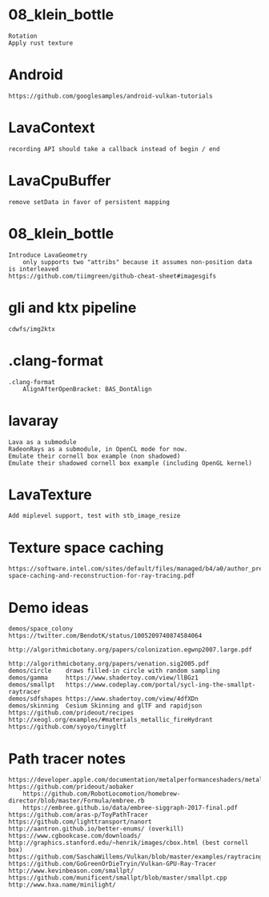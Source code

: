 # 08_klein_bottle

    Rotation
    Apply rust texture

# Android

    https://github.com/googlesamples/android-vulkan-tutorials

# LavaContext

    recording API should take a callback instead of begin / end

# LavaCpuBuffer

    remove setData in favor of persistent mapping

# 08_klein_bottle

    Introduce LavaGeometry
        only supports two "attribs" because it assumes non-position data is interleaved
    https://github.com/tiimgreen/github-cheat-sheet#imagesgifs

# gli and ktx pipeline

    cdwfs/img2ktx

# .clang-format

    .clang-format
        AlignAfterOpenBracket: BAS_DontAlign

# lavaray

    Lava as a submodule
    RadeonRays as a submodule, in OpenCL mode for now.
    Emulate their cornell box example (non shadowed)
    Emulate their shadowed cornell box example (including OpenGL kernel)

# LavaTexture

    Add miplevel support, test with stb_image_resize

# Texture space caching

    https://software.intel.com/sites/default/files/managed/b4/a0/author_preprint_texture-space-caching-and-reconstruction-for-ray-tracing.pdf

# Demo ideas

    demos/space_colony https://twitter.com/BendotK/status/1005209740874584064
                       http://algorithmicbotany.org/papers/colonization.egwnp2007.large.pdf
                       http://algorithmicbotany.org/papers/venation.sig2005.pdf
    demos/circle    draws filled-in circle with random sampling
    demos/gamma     https://www.shadertoy.com/view/llBGz1
    demos/smallpt   https://www.codeplay.com/portal/sycl-ing-the-smallpt-raytracer
    demos/sdfshapes https://www.shadertoy.com/view/4dfXDn
    demos/skinning  Cesium Skinning and glTF and rapidjson
    https://github.com/prideout/recipes
    http://xeogl.org/examples/#materials_metallic_fireHydrant
    https://github.com/syoyo/tinygltf

# Path tracer notes

    https://developer.apple.com/documentation/metalperformanceshaders/metal_for_accelerating_ray_tracing
    https://github.com/prideout/aobaker
        https://github.com/RobotLocomotion/homebrew-director/blob/master/Formula/embree.rb
        https://embree.github.io/data/embree-siggraph-2017-final.pdf
    https://github.com/aras-p/ToyPathTracer
    https://github.com/lighttransport/nanort
    http://aantron.github.io/better-enums/ (overkill)
    https://www.cgbookcase.com/downloads/
    http://graphics.stanford.edu/~henrik/images/cbox.html (best cornell box)
    https://github.com/SaschaWillems/Vulkan/blob/master/examples/raytracing/raytracing.cpp
    https://github.com/GoGreenOrDieTryin/Vulkan-GPU-Ray-Tracer
    http://www.kevinbeason.com/smallpt/
    https://github.com/munificent/smallpt/blob/master/smallpt.cpp
    http://www.hxa.name/minilight/

